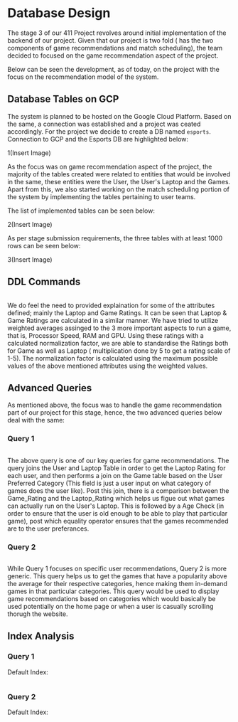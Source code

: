 # Database Design

The stage 3 of our 411 Project revolves around initial implementation of the backend of our project. Given that our project is two fold ( has the two components of game recommendations and match scheduling), the team decided to focused on the game recommendation aspect of the project.

Below can be seen the development, as of today, on the project with the focus on the recommendation model of the system.

## Database Tables on GCP

The system is planned to be hosted on the Google Cloud Platform.
Based on the same, a connection was established and a project was ceated accordingly. For the project we decide to create a DB named `esports`.
Connection to GCP and the Esports DB are highlighted below:


1(Insert Image)


As the focus was on game recommendation aspect of the project, the majority of the tables created were related to entities that would be involved in the same, these entities were the User, the User's Laptop and the Games.
Apart from this, we also started working on the match scheduling portion of the system by implementing the tables pertaining to user teams.

The list of implemented tables can be seen below:


2(Insert Image)







As per stage submission requirements, the three tables with at least 1000 rows can be seen below:


3(Insert Image)


## DDL Commands

```sql

```

We do feel the need to provided explaination for some of the attributes defined; mainly the Laptop and Game Ratings.
It can be seen that Laptop & Game Ratings are calculated in a similar manner. We have tried to utilize weighted averages assinged to the 3 more important aspects to run a game, that is, Processor Speed, RAM and GPU.
Using these ratings with a calculated normalization factor, we are able to standardise the Ratings both for Game as well as Laptop ( multiplication done by 5 to get a rating scale of 1-5).
The normalization factor is calculated using the maximum possible values of the above mentioned attributes using the weighted values. 

## Advanced Queries

As mentioned above, the focus was to handle the game recommendation part of our project for this stage, hence, the two advanced queries below deal with the same:

### Query 1

```sql

```

The above query is one of our key queries for game recommendations. The query joins the User and Laptop Table in order to get the Laptop Rating for each user, and then performs a join on the Game table based on the User Preferred Category (This field is just a user input on what category of games does the user like). Post this join, there is a comparison between the Game_Rating and the Laptop_Rating which helps us figue out what games can actually run on the User's Laptop. This is followed by a Age Check (in order to ensure that the user is old enough to be able to play that particular game), post which equality operator ensures that the games recommended are to the user preferances. 


### Query 2

```sql

```

While Query 1 focuses on specific user recommendations, Query 2 is more generic. This query helps us to get the games that have a popularity above the average for their respective categories, hence making them in-demand games in that particular categories.
This query would be used to display game recommendations based on categories which would basically be used potentially on the home page or when a user is casually scrolling thorugh the website. 

## Index Analysis

### Query 1

Default Index:


```sql

```

### Query 2

Default Index:


```sql

```
